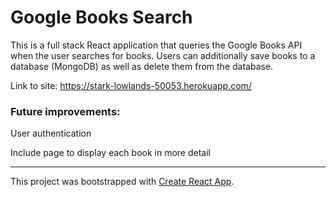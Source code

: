 # Google Books Search

This is a full stack React application that queries the Google Books API when the user searches for books. Users can additionally save books to a database (MongoDB) as well as delete them from the database.

Link to site: https://stark-lowlands-50053.herokuapp.com/

### Future improvements:

User authentication

Include page to display each book in more detail

---------------------

This project was bootstrapped with [Create React App](https://github.com/facebook/create-react-app).

